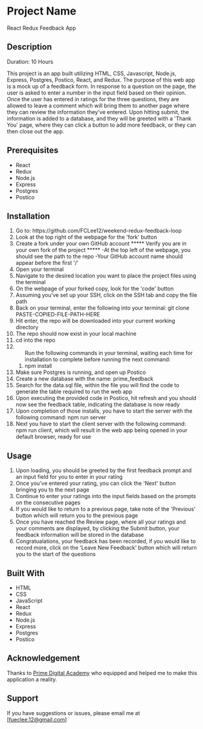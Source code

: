 # Project Name

React Redux Feedback App

## Description

Duration: 10 Hours

This project is an app built utilizing HTML, CSS, Javascript, Node.js, Express, Postgres, Postico, React, and Redux. The purpose of this web app is a mock up of a feedback form. In response to a question on the page, the user is asked to enter a number in the input field based on their opinion. Once the user has entered in ratings for the three questions, they are allowed to leave a comment which will bring them to another page where they can review the information they've entered. Upon hitting submit, the information is added to a database, and they will be greeted with a 'Thank You' page, where they can click a button to add more feedback, or they can then close out the app.

## Prerequisites
<ul>
    <li>React</li>
    <li>Redux</li>
    <li>Node.js</li>
    <li>Express</li>
    <li>Postgres</li>
    <li>Postico</li>
</ul>

## Installation
<ol>
    <li>Go to: https://github.com/FCLee12/weekend-redux-feedback-loop</li>
    <li>Look at the top right of the webpage for the 'fork' button</li>
    <li>Create a fork under your own GitHub account ***** Verify you are in your own fork of the project ***** -At the top left of the webpage, you should see the path to the repo -Your GitHub account name should appear before the first '/'</li>
    <li>Open your terminal</li>
    <li>Navigate to the desired location you want to place the project files using the terminal</li>
    <li>On the webpage of your forked copy, look for the 'code' button</li>
    <li>Assuming you've set up your SSH, click on the SSH tab and copy the file path</li>
    <li>Back on your terminal, enter the following into your terminal: git clone PASTE-COPIED-FILE-PATH-HERE</li>
    <li>Hit enter, the repo will be downloaded into your current working directory</li>
    <li>The repo should now exist in your local machine</li>
    <li>cd into the repo</li>
    <li>
        <ol>Run the following commands in your terminal, waiting each time for installation to complete before running the next command:
            <li>npm install</li>
        </ol>
    </li>
    <li>Make sure Postgres is running, and open up Postico</li>
    <li>Create a new database with the name: prime_feedback</li>
    <li>Search for the data.sql file, within the file you will find the code to generate the table required to run the web app</li>
    <li>Upon executing the provided code in Postico, hit refresh and you should now see the feedback table, indicating the database is now ready</li>
    <li>Upon completion of those installs, you have to start the server with the following command: npm run server</li>
    <li>Next you have to start the client server with the following command: npm run client, which will result in the web app being opened in your default browser, ready for use</li>
</ol>

## Usage
<ol>
    <li>Upon loading, you should be greeted by the first feedback prompt and an input field for you to enter in your rating</li>
    <li>Once you've entered your rating, you can click the 'Next' button bringing you to the next page</li>
    <li>Continue to enter your ratings into the input fields based on the prompts on the consecutive pages</li>
    <li>If you would like to return to a previous page, take note of the 'Previous' button which will return you to the previous page</li>
    <li>Once you have reached the Review page, where all your ratings and your comments are displayed, by clicking the Submit button, your feedback information will be stored in the database</li>
    <li>Congratualations, your feedback has been recorded, if you would like to record more, click on the 'Leave New Feedback' button which will return you to the start of the questions</li>
</ol>

## Built With
<ul>
    <li>HTML</li>
    <li>CSS</li>
    <li>JavaScript</li>
    <li>React</li>
    <li>Redux</li>
    <li>Node.js</li>
    <li>Express</li>
    <li>Postgres</li>
    <li>Postico</li>
</ul>

## Acknowledgement
Thanks to [Prime Digital Academy](www.primeacademy.io) who equipped and helped me to make this application a reality.

## Support
If you have suggestions or issues, please email me at [fueclee.12@gmail.com]